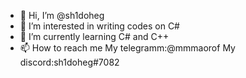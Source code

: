 - 👋 Hi, I’m @sh1doheg
- 👀 I’m interested in writing codes on C#
- 🌱 I’m currently learning C# and C++
- 📫 How to reach me My telegramm:@mmmaorof My discord:sh1doheg#7082
